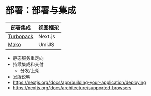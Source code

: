 # 部署：部署与集成

部署集成 | 视图框架
---|---
[Turbopack](https://turbo.build/pack/docs) | Next.js 
[Mako](https://makojs.dev/zh-CN/) | UmiJS

- 静态服务重定向
- 持续集成和交付
  - 分发/上架
- 发版说明
- https://nextjs.org/docs/app/building-your-application/deploying
- https://nextjs.org/docs/architecture/supported-browsers